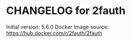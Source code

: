 CHANGELOG for 2fauth
===================

Initial version: 5.6.0
Docker Image source: https://hub.docker.com/r/2fauth/2fauth

